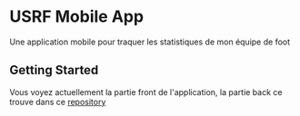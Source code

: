 # USRF Mobile App

Une application mobile pour traquer les statistiques de mon équipe de foot

## Getting Started

Vous voyez actuellement la partie front de l'application, la partie back ce trouve dans ce [repository](https://github.com/CasahDev/USRF-Backend)
